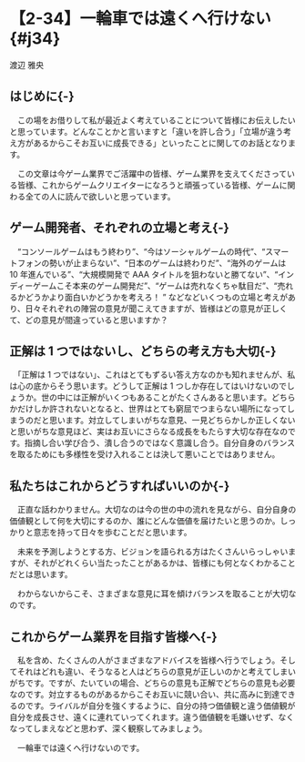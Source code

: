 # 【2-34】一輪車では遠くへ行けない{#j34}

<div class="author">渡辺 雅央</div>

## はじめに{-}

　この場をお借りして私が最近よく考えていることについて皆様にお伝えしたいと思っています。どんなことかと言いますと「違いを許し合う」「立場が違う考え方があるからこそお互いに成長できる」といったことに関してのお話となります。

　この文章は今ゲーム業界でご活躍中の皆様、ゲーム業界を支えてくださっている皆様、これからゲームクリエイターになろうと頑張っている皆様、ゲームに関わる全ての人に読んで欲しいと思っています。

## ゲーム開発者、それぞれの立場と考え{-}

　“コンソールゲームはもう終わり”、“今はソーシャルゲームの時代”、“スマートフォンの勢いが止まらない”、“日本のゲームは終わりだ”、“海外のゲームは 10 年進んでいる”、“大規模開発で AAA タイトルを狙わないと勝てない”、“インディーゲームこそ本来のゲーム開発だ”、“ゲームは売れなくちゃ駄目だ”、“売れるかどうかより面白いかどうかを考えろ！ ” などなどいくつもの立場と考えがあり、日々それぞれの陣営の意見が聞こえてきますが、皆様はどの意見が正しくて、どの意見が間違っていると思いますか？

## 正解は 1 つではないし、どちらの考え方も大切{-}

　「正解は 1 つではない」、これはとてもずるい答え方なのかも知れませんが、私は心の底からそう思います。どうして正解は 1 つしか存在してはいけないのでしょうか。世の中には正解がいくつもあることがたくさんあると思います。どちらかだけしか許されないとなると、世界はとても窮屈でつまらない場所になってしまうのだと思います。対立してしまいがちな意見、一見どちらかしか正しくないと思いがちな意見ほど、実はお互いにさらなる成長をもたらす大切な存在なのです。指摘し合い学び合う、潰し合うのではなく意識し合う。自分自身のバランスを取るためにも多様性を受け入れることは決して悪いことではありません。

## 私たちはこれからどうすればいいのか{-}

　正直な話わかりません。大切なのは今の世の中の流れを見ながら、自分自身の価値観として何を大切にするのか、誰にどんな価値を届けたいと思うのか。しっかりと意志を持って日々を歩むことだと思います。

　未来を予測しようとする方、ビジョンを語られる方はたくさんいらっしゃいますが、それがどれくらい当たったことがあるかは、皆様にも何となくわかることだとは思います。

　わからないからこそ、さまざまな意見に耳を傾けバランスを取ることが大切なのです。

## これからゲーム業界を目指す皆様へ{-}

　私を含め、たくさんの人がさまざまなアドバイスを皆様へ行うでしょう。そしてそれはどれも違い、そうなると人はどちらの意見が正しいのかと考えてしまいがちです。ですが、たいていの場合、どちらの意見も正解でどちらの意見も必要なのです。対立するものがあるからこそお互いに競い合い、共に高みに到達できるのです。ライバルが自分を強くするように、自分の持つ価値観と違う価値観が自分を成長させ、遠くに連れていってくれます。違う価値観を毛嫌いせず、なくなってしまえなどと思わず、深く観察してみましょう。

　一輪車では遠くへ行けないのです。
